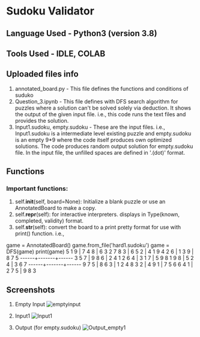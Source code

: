 # Sudoku Validator

## Language Used - Python3 (version 3.8)
## Tools Used - IDLE, COLAB
## Uploaded files info

1. annotated_board.py - This file defines the functions and conditions of suduko
2. Question_3.ipynb - This file defines with DFS search algorithm for puzzles where a solution can't be solved solely via deduction. It shows the output of the given input file. i.e., this code runs the text files and provides the solution.
3.  Input1.sudoku, empty.sudoku - These are the input files. i.e., Input1.sudoku is a intermediate level existing puzzle and empty.sudoku is an empty 9*9 where the code itself produces own optimized solutions. The code produces random output solution for empty.sudoku file. In the input file, the unfilled spaces are defined in '.(dot)' format.

## Functions
### Important functions:

1. self.__init__(self, board=None): Initialize a blank puzzle or use an AnnotatedBoard to make a copy.
2. self.__repr__(self): for interactive interpreters. displays in Type(known, completed, validity) format.
3. self.__str__(self): convert the board to a print pretty format for use with print() function. i.e.,

game = AnnotatedBoard()
game.from_file('hard1.sudoku')
game = DFS(game)
print(game)
5 1 9 | 7 4 8 | 6 3 2
7 8 3 | 6 5 2 | 4 1 9
4 2 6 | 1 3 9 | 8 7 5
------+-------+------
3 5 7 | 9 8 6 | 2 4 1
2 6 4 | 3 1 7 | 5 9 8
1 9 8 | 5 2 4 | 3 6 7
------+-------+------
9 7 5 | 8 6 3 | 1 2 4
8 3 2 | 4 9 1 | 7 5 6
6 4 1 | 2 7 5 | 9 8 3

## Screenshots

1. Empty Input
![emptyinput](https://user-images.githubusercontent.com/59074144/116353415-5abbc700-a814-11eb-82ad-24553e3a67c4.png)

2. Input1 
![Input1](https://user-images.githubusercontent.com/59074144/116353552-9a82ae80-a814-11eb-81b5-26b697a34c49.png)

3. Output (for empty.sudoku)
![Output_empty1](https://user-images.githubusercontent.com/59074144/116353958-55ab4780-a815-11eb-9002-48f476075e04.png)


